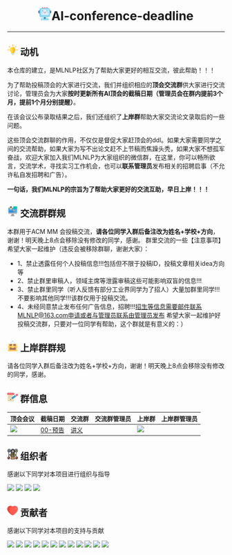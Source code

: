 
<p align="center">
<h1 align="center"> <img src="./imgs/icon/ai.png" width="30" />AI-conference-deadline</h1>
</p>

---

## <img src="./imgs/icon/motivation.png" width="25" /> 动机

本仓库的建立，是MLNLP社区为了帮助大家更好的相互交流，彼此帮助！！！

为了帮助投稿顶会的大家进行交流，我们并组织相应的**顶会交流群**供大家进行交流讨论，管理员会为大家**按时更新所有AI顶会的截稿日期（管理员会在群内提前3个月，提前1个月分别提醒）**。

在该会议公布录取结果之后，我们还组织了**上岸群**帮助大家交流论文录取后的一些问题。

这些顶会交流群聊的作用，不仅仅是督促大家赶顶会的ddl。如果大家需要同学之间的交流帮助，如果大家为写不出论文赶不上节稿而焦躁头秃，如果大家不想孤军奋战，欢迎大家加入我们MLNLP为大家组织的微信群，在这里，你可以畅所欲言，交流学术，寻找实习工作机会，也可以**联系管理员**发布相关的招聘启事（不允许私自发招聘和广告）。

**一句话，我们MLNLP的宗旨为了帮助大家更好的交流互助，早日上岸！！！**

## <img src="./imgs/icon/intro.png" width="25" /> 交流群群规


本群用于ACM MM 会投稿交流，**请各位同学入群后备注改为姓名+学校+方向**，谢谢！明天晚上8点会移除没有修改的同学，感谢。
群里交流的一些【注意事项】希望大家一起维护（违反会被移除群聊，谢谢大家）：
- 1、禁止透露任何个人投稿信息!!!包括但不限于投稿ID，投稿文章相关idea方向等
- 2、禁止群里审稿人，领域主席等泄露审稿这些可能影响双盲的信息!!!
- 3、禁止群里同学（听人反馈有部分工业界同学为了招人）大量加群里同学!!!不要影响其他同学!!!该群仅用于投稿交流。
- 4、未经同意禁止发布任何广告信息，招聘!!!招生等信息需要邮件联系MLNLP@163.com申请或者与管理员联系由管理员发布
希望大家一起维护好投稿交流群，只要对一位同学有帮助，这个群就是有意义的：）

## <img src="./imgs/icon/resource.png" width="25" /> 上岸群群规
请各位同学入群后备注改为姓名+学校+方向，谢谢！明天晚上8点会移除没有修改的同学，感谢。


## <img src="./imgs/icon/notes.png" width="25" /> 群信息


| 顶会会议                                                         | 截稿日期                                                         | 交流群                                                         | 交流群管理员                                                         | 上岸群                                                       |上岸群管理员
| :----------------------------------------------------------- | :----------------------------------------------------------- | ------------------------------------------------------------ | :----------------------------------------------------------- | :----------------------------------------------------------- | :----------------------------------------------------------- |
| <a href="https://www.bilibili.com/video/BV1if4y147hS?spm_id_from=333.999.0.0">  <img src="./imgs/cover/00.png"  width="170" /></a> | [00-预告](https://github.com/MLNLP-World/DeepLearning-MuLi-Notes/blob/main/notes/00-%E9%A2%84%E5%91%8A.md) | [讲义](https://github.com/MLNLP-World/DeepLearning-MuLi-Notes/blob/main/notes/00-预告.md) |                                                              | <a href="https://github.com/Aleafy">  <img src="./imgs/profile/Ye_Fang.png"  width="80" /></a> |

## <img src="./imgs/icon/organizer.png" width="25" /> 组织者
感谢以下同学对本项目进行组织与指导

<a href="https://github.com/Aleafy">  <img src="./imgs/profile/Ye_Fang.png"  width="80" /></a> 
<a href="https://github.com/kokolerk"><img src="./imgs/profile/JiaQi_Wang.png"  width="80" /></a> 
<a href="http://xcfeng.net/">  <img src="./imgs/profile/XiaChong_Feng.png"  width="80" /></a> 
<a href="https://andy-border.github.io/">  <img src="./imgs/profile/jianan.png"  width="80" /></a> 

## <img src="./imgs/icon/heart.png" width="25" /> 贡献者
感谢以下同学对本项目的支持与贡献

<a href="https://github.com/Aleafy">  <img src="./imgs/profile/Ye_Fang.png"  width="80" /></a> 
<a href="https://github.com/kokolerk"><img src="./imgs/profile/JiaQi_Wang.png"  width="80" /></a> 
<a href="https://github.com/Khadorstorm"><img src="./imgs/profile/KeCheng_Zhang.png"  width="80" /></a>
<a href="https://github.com/kinza99">  <img src="./imgs/profile/He_Du.png"  width="80" /></a> 
<a href="https://github.com/chase6666"><img src="./imgs/profile/Kuo_Tian.png"  width="80" /></a>
<a href="https://github.com/Atream">  <img src="./imgs/profile/BoXin_Zhang.png"  width="80" /></a>
<a href="https://github.com/benmagnifico"><img src="./imgs/profile/JingGuang_Li.png"  width="80" /></a>
<a href="https://github.com/dcy-dhsunabzh"> <img src="./imgs/profile/ChenYang_Ding.png"  width="80" /></a>
<a href="https://github.com/fghccv"><img src="./imgs/profile/ShiQi_Zhou.png"  width="80" /></a>
<a href="https://github.com/EcolesYee"> <img src="./imgs/profile/LiZhong_Zhang.png"  width="80" /></a>
<a href="https://github.com/EcolesYee"> <img src="./imgs/profile/RuiChen_Yi.png"  width="80" /></a>
<a href="https://github.com/Chigland"> <img src="./imgs/profile/ZhiTao_Wang.png"  width="80" /></a> 

